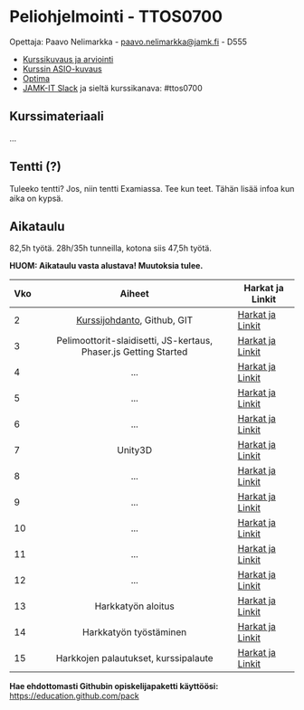 # Peliohjelmointi - TTOS0700

Opettaja: Paavo Nelimarkka - paavo.nelimarkka@jamk.fi - D555

- [Kurssikuvaus ja arviointi]()
- [Kurssin ASIO-kuvaus]()
- [Optima](h)
- [JAMK-IT Slack](https://jamk-it.slack.com) ja sieltä kurssikanava: #ttos0700

## Kurssimateriaali

...
## Tentti (?)

Tuleeko tentti? Jos, niin tentti Examiassa. Tee kun teet. Tähän lisää infoa kun aika on kypsä.

## Aikataulu

82,5h työtä. 28h/35h tunneilla, kotona siis 47,5h työtä.

**HUOM: Aikataulu vasta alustava! Muutoksia tulee.**

| Vko | Aiheet | Harkat ja Linkit |
|:--------|:----------:|---------|
| 2 | [Kurssijohdanto](), Github, GIT | [Harkat ja Linkit]() |
| 3 | Pelimoottorit-slaidisetti, JS-kertaus, Phaser.js Getting Started | [Harkat ja Linkit]() |
| 4 | ... | [Harkat ja Linkit]() |
| 5 | ... | [Harkat ja Linkit]() |
| 6 | ... | [Harkat ja Linkit]() |
| 7 | Unity3D | [Harkat ja Linkit]() |
| 8 | ... | [Harkat ja Linkit]() |
| 9 | ... | [Harkat ja Linkit]() |
| 10 | ... | [Harkat ja Linkit]() |
| 11 | ... | [Harkat ja Linkit]() |
| 12 | ... | [Harkat ja Linkit]() |
| 13 | Harkkatyön aloitus | [Harkat ja Linkit]() |
| 14 | Harkkatyön työstäminen | [Harkat ja Linkit]() |
| 15 | Harkkojen palautukset, kurssipalaute | [Harkat ja Linkit]() |


**Hae ehdottomasti Githubin opiskelijapaketti käyttöösi:** https://education.github.com/pack
